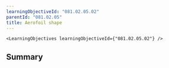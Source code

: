 ```yaml
---
learningObjectiveId: "081.02.05.02"
parentId: "081.02.05"
title: Aerofoil shape
---
```


```tsx eval
<LearningObjectives learningObjectiveId={"081.02.05.02"} />
```

## Summary
